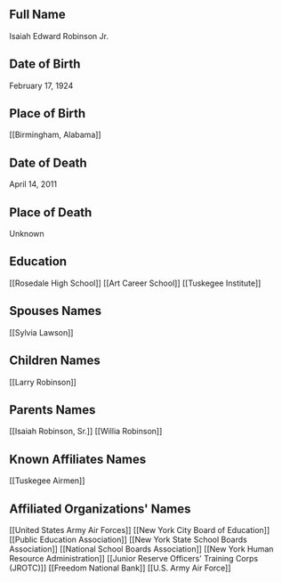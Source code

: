 ## Full Name
Isaiah Edward Robinson Jr.

## Date of Birth
February 17, 1924

## Place of Birth
[[Birmingham, Alabama]]

## Date of Death
April 14, 2011

## Place of Death
Unknown

## Education
[[Rosedale High School]]
[[Art Career School]]
[[Tuskegee Institute]]

## Spouses Names
[[Sylvia Lawson]]

## Children Names
[[Larry Robinson]]

## Parents Names
[[Isaiah Robinson, Sr.]]
[[Willia Robinson]]

## Known Affiliates Names
[[Tuskegee Airmen]]

## Affiliated Organizations' Names
[[United States Army Air Forces]]
[[New York City Board of Education]]
[[Public Education Association]]
[[New York State School Boards Association]]
[[National School Boards Association]]
[[New York Human Resource Administration]]
[[Junior Reserve Officers' Training Corps (JROTC)]]
[[Freedom National Bank]]
[[U.S. Army Air Force]]

